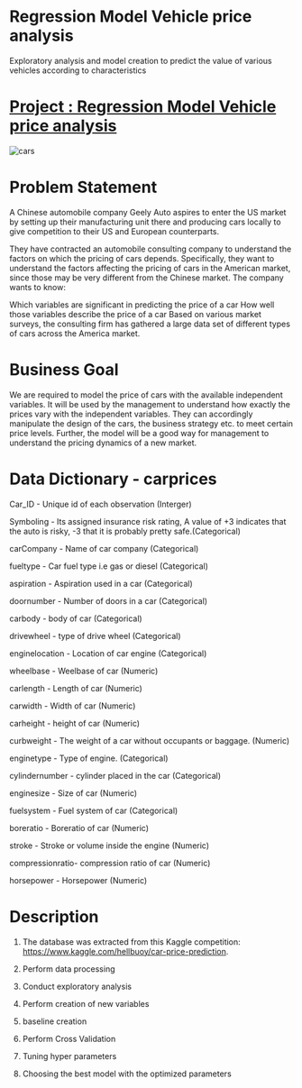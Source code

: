 # Regression Model Vehicle price analysis
 
  Exploratory analysis and model creation to predict the value of various vehicles according to characteristics
 
 # [Project  : Regression Model Vehicle price analysis ](https://github.com/bezerraluis/Modelo-de-Regressao-Analise-de-preco-de-veiculos/blob/master/Project_Cars_price.ipynb)

![cars](https://github.com/bezerraluis/-Main-projects/blob/master/images/cars_price.jpg)



# Problem Statement

A Chinese automobile company Geely Auto aspires to enter the US market by setting up their manufacturing unit there and producing cars locally to give competition to their US and European counterparts.

They have contracted an automobile consulting company to understand the factors on which the pricing of cars depends. Specifically, they want to understand the factors affecting the pricing of cars in the American market, since those may be very different from the Chinese market. The company wants to know:

Which variables are significant in predicting the price of a car
How well those variables describe the price of a car
Based on various market surveys, the consulting firm has gathered a large data set of different types of cars across the America market.

# Business Goal

We are required to model the price of cars with the available independent variables. It will be used by the management to understand how exactly the prices vary with the independent variables. They can accordingly manipulate the design of the cars, the business strategy etc. to meet certain price levels. Further, the model will be a good way for management to understand the pricing dynamics of a new market.


# Data Dictionary - carprices

Car_ID - Unique id of each observation (Interger)

Symboling - Its assigned insurance risk rating, A value of +3 indicates that the auto is risky, -3 that it is probably pretty safe.(Categorical)

carCompany - Name of car company (Categorical)

fueltype - Car fuel type i.e gas or diesel (Categorical)

aspiration - Aspiration used in a car (Categorical)

doornumber - Number of doors in a car (Categorical)

carbody - body of car (Categorical)

drivewheel - type of drive wheel (Categorical)

enginelocation - Location of car engine (Categorical)

wheelbase - Weelbase of car (Numeric)

carlength - Length of car (Numeric)

carwidth - Width of car (Numeric)

carheight - height of car (Numeric)

curbweight - The weight of a car without occupants or baggage. (Numeric)

enginetype - Type of engine. (Categorical)

cylindernumber - cylinder placed in the car (Categorical)

enginesize - Size of car (Numeric)

fuelsystem - Fuel system of car (Categorical)

boreratio - Boreratio of car (Numeric)

stroke - Stroke or volume inside the engine (Numeric)

compressionratio- compression ratio of car (Numeric)

horsepower - Horsepower (Numeric)


# Description


1. The database was extracted from this Kaggle competition: https://www.kaggle.com/hellbuoy/car-price-prediction. 

2. Perform data processing

3. Conduct exploratory analysis

4. Perform creation of new variables

5. baseline creation

6. Perform Cross Validation

7. Tuning hyper parameters

8. Choosing the best model with the optimized parameters
